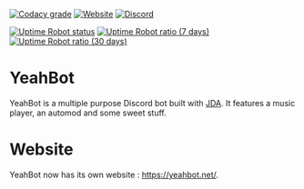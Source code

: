 [![Codacy grade](https://img.shields.io/codacy/grade/666c4d8750df410499a09a9d741567b8.svg?logo=codacy&label=Code%20grade)](https://app.codacy.com/project/SlamaFR/YeahBot/dashboard)
[![Website](https://img.shields.io/website/https/yeahbot.net.svg?down_color=red&down_message=Offline&up_color=brightgreen&up_message=Online&label=Website)](https://yeahbot.net)
[![Discord](https://img.shields.io/discord/528352274146394112.svg?color=7289DA&label=Discord)](https://discord.gg/m7FmBBd)

[![Uptime Robot status](https://img.shields.io/uptimerobot/status/m782347026-bca0f81798c02d630af5d086.svg?label=Bot%20status)](https://status.yeahbot.net)
[![Uptime Robot ratio (7 days)](https://img.shields.io/uptimerobot/ratio/7/m782347026-bca0f81798c02d630af5d086.svg?label=Bot%20uptime%20last%20week)](https://status.yeahbot.net)
[![Uptime Robot ratio (30 days)](https://img.shields.io/uptimerobot/ratio/m782347026-bca0f81798c02d630af5d086.svg?label=Bot%20uptime%20last%20month)](https://status.yeahbot.net)

# YeahBot

YeahBot is a multiple purpose Discord bot built with [JDA](https://github.com/DV8FromTheWorld/JDA). 
It features a music player, an automod and some sweet stuff.

# Website
YeahBot now has its own website : https://yeahbot.net/.
